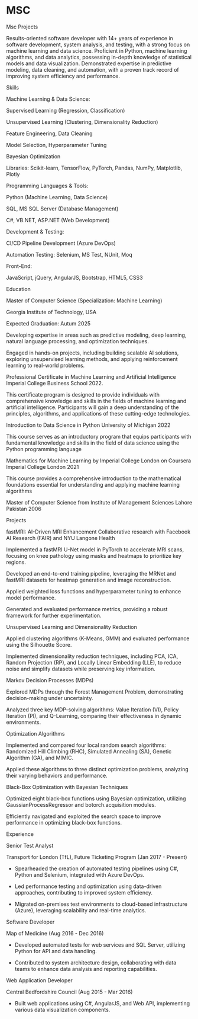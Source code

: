 # MSC
Msc Projects

Results-oriented software developer with 14+ years of experience in software development, system analysis, and testing, with a strong focus on machine learning and data science. Proficient in Python, machine learning algorithms, and data analytics, possessing in-depth knowledge of statistical models and data visualization. Demonstrated expertise in predictive modeling, data cleaning, and automation, with a proven track record of improving system efficiency and performance. 

 

Skills 

Machine Learning & Data Science: 

Supervised Learning (Regression, Classification) 

Unsupervised Learning (Clustering, Dimensionality Reduction) 

Feature Engineering, Data Cleaning 

Model Selection, Hyperparameter Tuning 

Bayesian Optimization 

Libraries: Scikit-learn, TensorFlow, PyTorch, Pandas, NumPy, Matplotlib, Plotly 

 

Programming Languages & Tools: 

Python (Machine Learning, Data Science) 

SQL, MS SQL Server (Database Management) 

C#, VB.NET, ASP.NET (Web Development) 

 

Development & Testing: 

CI/CD Pipeline Development (Azure DevOps) 

Automation Testing: Selenium, MS Test, NUnit, Moq 

 

Front-End: 

JavaScript, jQuery, AngularJS, Bootstrap, HTML5, CSS3 

 

 

Education 

Master of Computer Science (Specialization: Machine Learning) 

Georgia Institute of Technology, USA 

Expected Graduation: Autum 2025 

Developing expertise in areas such as predictive modeling, deep learning, natural language processing, and optimization techniques. 

Engaged in hands-on projects, including building scalable AI solutions, exploring unsupervised learning methods, and applying reinforcement learning to real-world problems. 

      

Professional Certificate in Machine Learning and Artificial Intelligence Imperial College Business School 2022. 

This certificate program is designed to provide individuals with comprehensive knowledge and skills in the fields of machine learning and artificial intelligence. Participants will gain a deep understanding of the principles, algorithms, and applications of these cutting-edge technologies. 

 

Introduction to Data Science in Python University of Michigan 2022  

This course serves as an introductory program that equips participants with fundamental knowledge and skills in the field of data science using the Python programming language 

 

Mathematics for Machine Learning by Imperial College London on Coursera Imperial College London 2021 

This course provides a comprehensive introduction to the mathematical foundations essential for understanding and applying machine learning algorithms 

 

Master of Computer Science from Institute of Management Sciences Lahore Pakistan 2006 

 

Projects 

fastMRI: AI-Driven MRI Enhancement 
Collaborative research with Facebook AI Research (FAIR) and NYU Langone Health 

Implemented a fastMRI U-Net model in PyTorch to accelerate MRI scans, focusing on knee pathology using masks and heatmaps to prioritize key regions. 

Developed an end-to-end training pipeline, leveraging the MRNet and fastMRI datasets for heatmap generation and image reconstruction. 

Applied weighted loss functions and hyperparameter tuning to enhance model performance. 

Generated and evaluated performance metrics, providing a robust framework for further experimentation. 

Unsupervised Learning and Dimensionality Reduction 

Applied clustering algorithms (K-Means, GMM) and evaluated performance using the Silhouette Score. 

Implemented dimensionality reduction techniques, including PCA, ICA, Random Projection (RP), and Locally Linear Embedding (LLE), to reduce noise and simplify datasets while preserving key information. 

Markov Decision Processes (MDPs) 

Explored MDPs through the Forest Management Problem, demonstrating decision-making under uncertainty. 

Analyzed three key MDP-solving algorithms: Value Iteration (VI), Policy Iteration (PI), and Q-Learning, comparing their effectiveness in dynamic environments. 

Optimization Algorithms 

Implemented and compared four local random search algorithms: Randomized Hill Climbing (RHC), Simulated Annealing (SA), Genetic Algorithm (GA), and MIMIC. 

Applied these algorithms to three distinct optimization problems, analyzing their varying behaviors and performance. 

Black-Box Optimization with Bayesian Techniques 

Optimized eight black-box functions using Bayesian optimization, utilizing GaussianProcessRegressor and botorch.acquisition modules. 

Efficiently navigated and exploited the search space to improve performance in optimizing black-box functions. 

 

 

Experience 

Senior Test Analyst   

Transport for London (TfL), Future Ticketing Program (Jan 2017 - Present)   

- Spearheaded the creation of automated testing pipelines using C#, Python and Selenium, integrated with Azure DevOps. 

- Led performance testing and optimization using data-driven approaches, contributing to improved system efficiency. 

- Migrated on-premises test environments to cloud-based infrastructure (Azure), leveraging scalability and real-time analytics. 

 

Software Developer  

Map of Medicine (Aug 2016 - Dec 2016)   

- Developed automated tests for web services and SQL Server, utilizing Python for API and data handling. 

- Contributed to system architecture design, collaborating with data teams to enhance data analysis and reporting capabilities. 

 

Web Application Developer   

Central Bedfordshire Council (Aug 2015 - Mar 2016)   

- Built web applications using C#, AngularJS, and Web API, implementing various data visualization components. 

 
